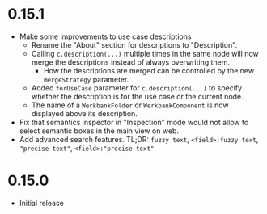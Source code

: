# 0.15.1
- Make some improvements to use case descriptions
  - Rename the "About" section for descriptions to "Description".
  - Calling `c.description(...)` multiple times in the same node will now merge the descriptions instead of always overwriting them.
    - How the descriptions are merged can be controlled by the new `mergeStrategy` parameter.
  - Added `forUseCase` parameter for `c.description(...)` to specify whether the description is for the use case or the current node.
  - The name of a `WerkbankFolder` or `WerkbankComponent` is now displayed above its description.
- Fix that semantics inspector in "Inspection" mode would not allow to select semantic boxes in the main view on web.
- Add advanced search features. TL;DR: `fuzzy text`, `<field>:fuzzy text`, `"precise text"`, `<field>:"precise text"`

# 0.15.0

- Initial release
